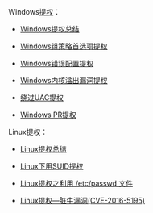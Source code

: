 Windows[提权](https://so.csdn.net/so/search?q=%E6%8F%90%E6%9D%83&spm=1001.2101.3001.7020)：

*   [Windows提权总结](https://blog.csdn.net/qq_36119192/article/details/84887874)
*   [Windows组策略首选项提权](https://blog.csdn.net/qq_36119192/article/details/104344105)
*   [Windows错误配置提权](https://blog.csdn.net/qq_36119192/article/details/104282669)
*   [Windows内核溢出漏洞提权](https://blog.csdn.net/qq_36119192/article/details/104280692)
*   [绕过UAC提权](https://blog.csdn.net/qq_36119192/article/details/104292591)
*   [Windows PR提权](https://blog.csdn.net/qq_36119192/article/details/84562454)

Linux提权：

*   [Linux提权总结](https://xie1997.blog.csdn.net/article/details/97180489)
*   [Linux下用SUID提权](https://blog.csdn.net/qq_36119192/article/details/84872644)
*   [Linux提权之利用 /etc/passwd 文件](https://blog.csdn.net/qq_36119192/article/details/99871667)
*   [Linux提权—脏牛漏洞(CVE-2016-5195)](https://blog.csdn.net/qq_36119192/article/details/97248374)